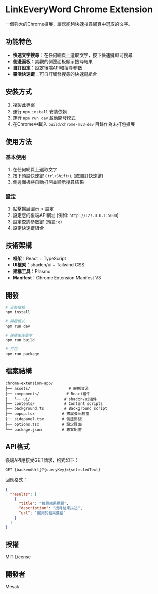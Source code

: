 # LinkEveryWord Chrome Extension

一個強大的Chrome擴展，讓您能夠快速搜尋網頁中選取的文字。

## 功能特色

- **快速文字搜尋**：在任何網頁上選取文字，按下快速鍵即可搜尋
- **側邊面板**：美觀的側邊面板顯示搜尋結果
- **自訂設定**：設定後端API和搜尋參數
- **靈活快速鍵**：可自訂觸發搜尋的快速鍵組合

## 安裝方式

1. 複製此專案
2. 運行 `npm install` 安裝依賴
3. 運行 `npm run dev` 啟動開發模式
4. 在Chrome中載入 `build/chrome-mv3-dev` 目錄作為未打包擴展

## 使用方法

### 基本使用
1. 在任何網頁上選取文字
2. 按下預設快速鍵 `Ctrl+Shift+L` (或自訂快速鍵)
3. 側邊面板將自動打開並顯示搜尋結果

### 設定
1. 點擊擴展圖示 > 設定
2. 設定您的後端API網址 (例如: `http://127.0.0.1:5000`)
3. 設定查詢參數鍵 (預設: `q`)
4. 設定快速鍵組合

## 技術架構

- **框架**：React + TypeScript
- **UI框架**：shadcn/ui + Tailwind CSS
- **建構工具**：Plasmo
- **Manifest**：Chrome Extension Manifest V3

## 開發

```bash
# 安裝依賴
npm install

# 開發模式
npm run dev

# 建構生產版本
npm run build

# 打包
npm run package
```

## 檔案結構

```
chrome-extension-app/
├── assets/                 # 靜態資源
├── components/            # React組件
│   └── ui/               # shadcn/ui組件
├── contents/             # Content scripts
├── background.ts         # Background script
├── popup.tsx            # 擴展彈出視窗
├── sidepanel.tsx        # 側邊面板
├── options.tsx          # 設定頁面
└── package.json         # 專案配置
```

## API格式

後端API應接受GET請求，格式如下：

```
GET {backendUrl}?{queryKey}={selectedText}
```

回應格式：
```json
{
  "results": [
    {
      "title": "搜尋結果標題",
      "description": "搜尋結果描述",
      "url": "選用的結果連結"
    }
  ]
}
```

## 授權

MIT License

## 開發者

Mesak
